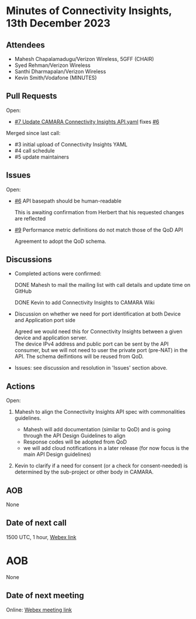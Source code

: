 # Minutes of Connectivity Insights, 13th December 2023

## Attendees
- Mahesh Chapalamadugu/Verizon Wireless, 5GFF (CHAIR)
- Syed Rehman/Verizon Wireless
- Santhi Dharmapalan/Verizon Wireless
- Kevin Smith/Vodafone (MINUTES)

## Pull Requests
Open:
- [#7 Update CAMARA Connectivity Insights API.yaml](https://github.com/camaraproject/ConnectivityInsights/pull/7) fixes [#6](https://github.com/camaraproject/ConnectivityInsights/issues/6)

Merged since last call:
- #3 initial upload of Connectivity Insights YAML
- #4 call schedule
- #5 update maintainers

## Issues
Open:
- [#6](https://github.com/camaraproject/ConnectivityInsights/issues/6)  API basepath should be human-readable
  
  This is awaiting confirmation from Herbert that his requested changes are reflected
  
- [#9](https://github.com/camaraproject/ConnectivityInsights/issues/9) Performance metric definitions do not match those of the QoD API
  
  Agreement to adopt the QoD schema.

## Discussions
- Completed actions were confirmed:
  
    DONE Mahesh to mail the mailing list with call details and update time on GitHub
  
    DONE Kevin to add Connectivity Insights to CAMARA Wiki

- Discussion on whether we need for port identification at both Device and Application port side

    Agreed we would need this for Connectivity Insights between a given device and application server.  
    The device IPv4 address and public port can be sent by the API consumer, but we will not need to user the private port (pre-NAT) in the API.
    The schema deifintions will be reused from QoD.
    
- Issues: see discussion and resolution in 'Issues' section above.

## Actions
Open:
1. Mahesh to align the Connectivity Insights API spec with commonalities guidelines.
   - Mahesh will add documentation (similar to QoD) and is going through the API Design Guidelines to align
   - Response codes will be adopted from QoD
   - we will add cloud notifications in a later release (for now focus is the main API Design guidelines)

2. Kevin to clarify if a need for consent (or a check for consent-needed) is determined by the sub-project or other body in CAMARA.
   
## AOB

None

## Date of next call

1500 UTC, 1 hour, [Webex link](https://verizon.webex.com/verizon/j.php?MTID=m6daf93460a3b360aebddc23192ff106a)

# AOB

None

## Date of next meeting

Online:  [Webex meeting link](https://verizon.webex.com/wbxmjs/joinservice/sites/verizon/meeting/download/503bfe52d7524f9bb07d63ebd44cfa30?siteurl=verizon&MTID=mf82f1ec27063f7c14ac189dd72f68c17)
